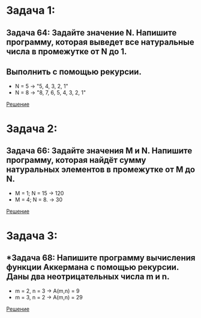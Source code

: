# Задача 1: 
## Задача 64: Задайте значение N. Напишите программу, которая выведет все натуральные числа в промежутке от N до 1. 
## Выполнить с помощью рекурсии.

* N = 5 -> "5, 4, 3, 2, 1"
* N = 8 -> "8, 7, 6, 5, 4, 3, 2, 1"

[Решение](zadacha1/Program.cs)

# Задача 2: 
## Задача 66: Задайте значения M и N. Напишите программу, которая найдёт сумму натуральных элементов в промежутке от M до N.

* M = 1; N = 15 -> 120
* M = 4; N = 8. -> 30

[Решение](zadacha2/Program.cs)

# Задача 3: 
## *Задача 68: Напишите программу вычисления функции Аккермана с помощью рекурсии. Даны два неотрицательных числа m и n.

* m = 2, n = 3 -> A(m,n) = 9
* m = 3, n = 2 -> A(m,n) = 29

[Решение](zadacha3/Program.cs)